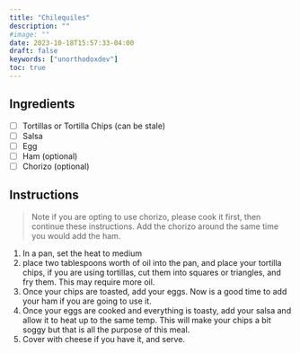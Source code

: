 ```yaml
---
title: "Chilequiles"
description: ""
#image: ""
date: 2023-10-18T15:57:33-04:00
draft: false
keywords: ["unorthodoxdev"]
toc: true
---
```


## Ingredients

- [ ] Tortillas or Tortilla Chips (can be stale)
- [ ] Salsa
- [ ] Egg
- [ ] Ham (optional)
- [ ] Chorizo (optional)

## Instructions

> Note if you are opting to use chorizo, please cook it first, then continue these instructions. Add the chorizo around the same time you would add the ham.

1. In a pan, set the heat to medium
2. place two tablespoons worth of oil into the pan, and place your tortilla chips, if you are using tortillas, cut them into squares or triangles, and fry them. This may require more oil.
3. Once your chips are toasted, add your eggs. Now is a good time to add your ham if you are going to use it. 
4. Once your eggs are cooked and everything is toasty, add your salsa and allow it to heat up to the same temp. This will make your chips a bit soggy but that is all the purpose of this meal. 
5. Cover with cheese if you have it, and serve.
